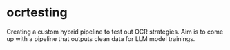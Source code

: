 # ocrtesting
Creating a custom hybrid pipeline to test out OCR strategies. Aim is to come up with a pipeline that outputs clean data for LLM model trainings.
